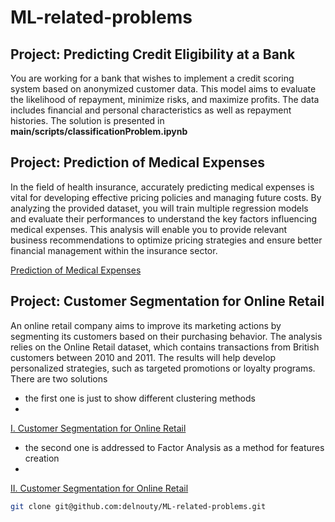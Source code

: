 # ML-related-problems
## Project: Predicting Credit Eligibility at a Bank
You are working for a bank that wishes to implement a credit scoring system based on anonymized customer data. 
This model aims to evaluate the likelihood of repayment, minimize risks, and maximize profits. 
The data includes financial and personal characteristics as well as repayment histories.
The solution is presented in **main/scripts/classificationProblem.ipynb**

## Project:  Prediction of Medical Expenses
In the field of health insurance, accurately predicting medical expenses is vital for developing effective pricing policies and managing future costs. By analyzing the provided dataset, you will train multiple regression models and evaluate their performances to understand the key factors influencing medical expenses. This analysis will enable you to provide relevant business recommendations to optimize pricing strategies and ensure better financial management within the insurance sector.

[Prediction of Medical Expenses](https://github.com/delnouty/ML-related-problems/blob/main/scripts/simpleRegression.ipynb)

## Project: Customer Segmentation for Online Retail
An online retail company aims to improve its marketing actions by segmenting its customers based on their purchasing behavior. The analysis relies on the Online Retail dataset, which contains transactions from British customers between 2010 and 2011. The results will help develop personalized strategies, such as targeted promotions or loyalty programs.
There are two solutions 
* the first one is just to show different clustering methods
* 
[I. Customer Segmentation for Online Retail](https://github.com/delnouty/ML-related-problems/blob/main/scripts/UnSuperVis.ipynb)
* the second one is addressed to Factor Analysis as a method for features creation
* 
[II. Customer Segmentation for Online Retail](https://github.com/delnouty/ML-related-problems/blob/main/scripts/clusteringKMeansFAProblem.ipynb)
```bash
git clone git@github.com:delnouty/ML-related-problems.git
```
